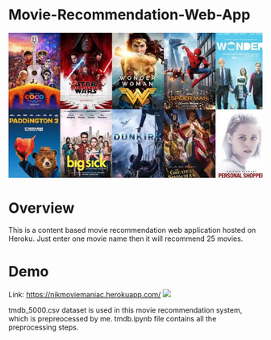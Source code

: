 # Movie-Recommendation-Web-App
![](Images/movie.jpeg)
# Overview

This is a content based movie recommendation web application hosted on Heroku. Just enter one movie name then it will recommend 25 movies.

# Demo
Link: https://nikmoviemaniac.herokuapp.com/
![](Images/demo.jpeg)


tmdb_5000.csv dataset is used in this movie recommendation system, which is
prepreocessed by me. tmdb.ipynb file contains all the preprocessing steps.
